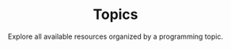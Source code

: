 ---
eleventyExcludeFromCollections: true
title: Topics
subtitle: Explore all available resources organized by a programming topic.
layout: "references/topic/TopicsLayout.11ty.tsx"
---